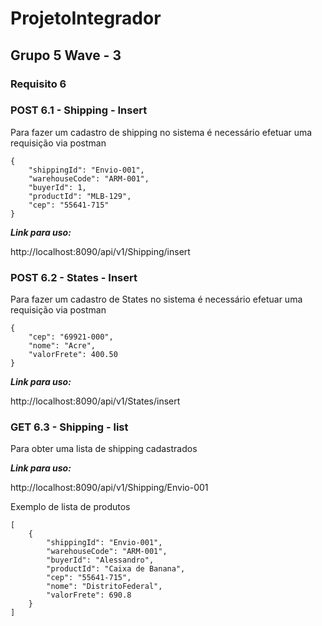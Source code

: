# ProjetoIntegrador

## Grupo 5 Wave - 3


### Requisito 6


### POST 6.1 - Shipping - Insert

Para fazer um cadastro de shipping no sistema é necessário efetuar uma requisição via postman

```
{
    "shippingId": "Envio-001",
    "warehouseCode": "ARM-001",
    "buyerId": 1,
    "productId": "MLB-129",
    "cep": "55641-715"
}
```

***Link para uso:***

http://localhost:8090/api/v1/Shipping/insert

### POST 6.2 - States - Insert

Para fazer um cadastro de States no sistema é necessário efetuar uma requisição via postman

```
{
    "cep": "69921-000",
    "nome": "Acre",
    "valorFrete": 400.50 
}
```

***Link para uso:***

http://localhost:8090/api/v1/States/insert



### GET 6.3 - Shipping - list

Para obter uma lista de shipping cadastrados

***Link para uso:***

http://localhost:8090/api/v1/Shipping/Envio-001

Exemplo de lista de produtos

```
[
    {
        "shippingId": "Envio-001",
        "warehouseCode": "ARM-001",
        "buyerId": "Alessandro",
        "productId": "Caixa de Banana",
        "cep": "55641-715",
        "nome": "DistritoFederal",
        "valorFrete": 690.8
    }
]
```
